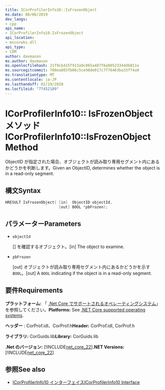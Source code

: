 ```yaml
---
title: ICorProfilerInfo10::IsFrozenObject
ms.date: 08/06/2019
dev_langs:
- cpp
api_name:
- ICorProfilerInfo10.IsFrozenObject
api_location:
- mscorwks.dll
api_type:
- COM
author: davmason
ms.author: davmason
ms.openlocfilehash: 21f9cb415f913a9c865a487f6e80523344db811e
ms.sourcegitcommit: 700ea803fb06c5ce98de017c7f76463ba33ff4a9
ms.translationtype: MT
ms.contentlocale: ja-JP
ms.lasthandoff: 02/19/2020
ms.locfileid: "77452189"
---
```

# <a name="icorprofilerinfo10isfrozenobject-method"></a><span data-ttu-id="6bd27-102">ICorProfilerInfo10:: IsFrozenObject メソッド</span><span class="sxs-lookup"><span data-stu-id="6bd27-102">ICorProfilerInfo10::IsFrozenObject Method</span></span>

<span data-ttu-id="6bd27-103">ObjectID が指定された場合、オブジェクトが読み取り専用セグメント内にあるかどうかを判断します。</span><span class="sxs-lookup"><span data-stu-id="6bd27-103">Given an ObjectID, determines whether the object is in a read-only segment.</span></span>

## <a name="syntax"></a><span data-ttu-id="6bd27-104">構文</span><span class="sxs-lookup"><span data-stu-id="6bd27-104">Syntax</span></span>

```cpp
HRESULT IsFrozenObject( [in]  ObjectID objectId,
                        [out] BOOL *pbFrozen);
```

## <a name="parameters"></a><span data-ttu-id="6bd27-105">パラメーター</span><span class="sxs-lookup"><span data-stu-id="6bd27-105">Parameters</span></span>

- `objectId`

  <span data-ttu-id="6bd27-106">\[] を確認するオブジェクト。</span><span class="sxs-lookup"><span data-stu-id="6bd27-106">\[in] The object to examine.</span></span>

- `pbFrozen`

  <span data-ttu-id="6bd27-107">\[out] オブジェクトが読み取り専用セグメント内にあるかどうかを示す `BOOL`。</span><span class="sxs-lookup"><span data-stu-id="6bd27-107">\[out] A `BOOL` indicating if the object is in a read-only segment.</span></span>

## <a name="requirements"></a><span data-ttu-id="6bd27-108">要件</span><span class="sxs-lookup"><span data-stu-id="6bd27-108">Requirements</span></span>

<span data-ttu-id="6bd27-109">**プラットフォーム:** 「 [.Net Core でサポートされるオペレーティングシステム](../../../core/install/dependencies.md?pivots=os-windows)」を参照してください。</span><span class="sxs-lookup"><span data-stu-id="6bd27-109">**Platforms:** See [.NET Core supported operating systems](../../../core/install/dependencies.md?pivots=os-windows).</span></span>

<span data-ttu-id="6bd27-110">**ヘッダー** : CorProf.idl、CorProf.h</span><span class="sxs-lookup"><span data-stu-id="6bd27-110">**Header:** CorProf.idl, CorProf.h</span></span>

<span data-ttu-id="6bd27-111">**ライブラリ:** CorGuids.lib</span><span class="sxs-lookup"><span data-stu-id="6bd27-111">**Library:** CorGuids.lib</span></span>

<span data-ttu-id="6bd27-112">**.Net のバージョン:** [!INCLUDE[net_core_22](../../../../includes/net-core-30-md.md)]</span><span class="sxs-lookup"><span data-stu-id="6bd27-112">**.NET Versions:** [!INCLUDE[net_core_22](../../../../includes/net-core-30-md.md)]</span></span>

## <a name="see-also"></a><span data-ttu-id="6bd27-113">参照</span><span class="sxs-lookup"><span data-stu-id="6bd27-113">See also</span></span>

- [<span data-ttu-id="6bd27-114">ICorProfilerInfo10 インターフェイス</span><span class="sxs-lookup"><span data-stu-id="6bd27-114">ICorProfilerInfo10 Interface</span></span>](icorprofilerinfo10-interface.md)
